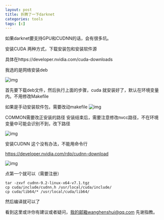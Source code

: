 ```yaml
---
layout: post
title: 折腾了一下darknet
categories: tools
tags: [c]
---
```

  



如果darknet要支持GPU和CUDNN的话，会有很多坑。

安装CUDA
两种方式，下载安装包和安装软件源

具体在https://developer.nvidia.com/cuda-downloads

我选的是网络安装deb

![img](https://wanghenshui.github.io/assets/p52512293.webp)




首先要下载deb文件，然后执行上面的步骤，cuda 就安装好了，默认在环境变量内。不用修改Makefile

如果是手动安装软件包，需要改动makefile ![img](https://wanghenshui.github.io/assets/p52512260.webp)

COMMON需要改正安装的路径
安装结束后，需要注意修改nvcc路径，不在环境变量中可能会识别不到，改下路径

![img](https://wanghenshui.github.io/assets/p52512425-1552638037120.webp)

安装CUDNN
这个没有办法，不能用命令行

https://developer.nvidia.com/rdp/cudnn-download

![img](https://wanghenshui.github.io/assets/p52512340.webp)


点第一个就可以（需要注册）

```
tar -zxvf cudnn-9.2-linux-x64-v7.1.tgz
cp cuda/include/cudnn.h /usr/local/cuda/include/
cp cuda/lib64/* /usr/local/cuda/lib64/
```



然后编译就可以了

看到这里或许你有建议或者疑问，我的邮箱wanghenshui@qq.com 先谢指教。